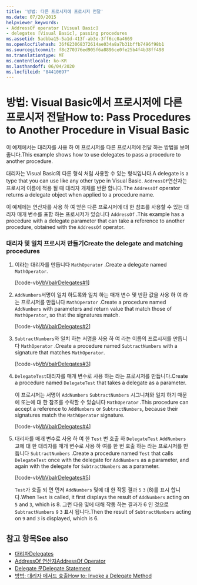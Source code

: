 ```yaml
---
title: '방법: 다른 프로시저에 프로시저 전달'
ms.date: 07/20/2015
helpviewer_keywords:
- AddressOf operator [Visual Basic]
- delegates [Visual Basic], passing procedures
ms.assetid: 5adbba15-5a1d-413f-ab3e-3ff6cc0a4669
ms.openlocfilehash: 36f623068372614ae034a8a7b31bffb7496f98b1
ms.sourcegitcommit: f8c270376ed905f6a8896ce0fe25b4f4b38ff498
ms.translationtype: MT
ms.contentlocale: ko-KR
ms.lasthandoff: 06/04/2020
ms.locfileid: "84410697"
---
```

# <a name="how-to-pass-procedures-to-another-procedure-in-visual-basic"></a><span data-ttu-id="644ca-102">방법: Visual Basic에서 프로시저에 다른 프로시저 전달</span><span class="sxs-lookup"><span data-stu-id="644ca-102">How to: Pass Procedures to Another Procedure in Visual Basic</span></span>
<span data-ttu-id="644ca-103">이 예제에서는 대리자를 사용 하 여 프로시저를 다른 프로시저에 전달 하는 방법을 보여 줍니다.</span><span class="sxs-lookup"><span data-stu-id="644ca-103">This example shows how to use delegates to pass a procedure to another procedure.</span></span>  
  
 <span data-ttu-id="644ca-104">대리자는 Visual Basic의 다른 형식 처럼 사용할 수 있는 형식입니다.</span><span class="sxs-lookup"><span data-stu-id="644ca-104">A delegate is a type that you can use like any other type in Visual Basic.</span></span> <span data-ttu-id="644ca-105">`AddressOf`연산자는 프로시저 이름에 적용 될 때 대리자 개체를 반환 합니다.</span><span class="sxs-lookup"><span data-stu-id="644ca-105">The `AddressOf` operator returns a delegate object when applied to a procedure name.</span></span>  
  
 <span data-ttu-id="644ca-106">이 예제에는 연산자를 사용 하 여 얻은 다른 프로시저에 대 한 참조를 사용할 수 있는 대리자 매개 변수를 포함 하는 프로시저가 있습니다 `AddressOf` .</span><span class="sxs-lookup"><span data-stu-id="644ca-106">This example has a procedure with a delegate parameter that can take a reference to another procedure, obtained with the `AddressOf` operator.</span></span>  
  
### <a name="create-the-delegate-and-matching-procedures"></a><span data-ttu-id="644ca-107">대리자 및 일치 프로시저 만들기</span><span class="sxs-lookup"><span data-stu-id="644ca-107">Create the delegate and matching procedures</span></span>  
  
1. <span data-ttu-id="644ca-108">이라는 대리자를 만듭니다 `MathOperator` .</span><span class="sxs-lookup"><span data-stu-id="644ca-108">Create a delegate named `MathOperator`.</span></span>  
  
     [!code-vb[VbVbalrDelegates#1](~/samples/snippets/visualbasic/VS_Snippets_VBCSharp/VbVbalrDelegates/VB/Class1.vb#1)]  
  
2. <span data-ttu-id="644ca-109">`AddNumbers`서명이 일치 하도록와 일치 하는 매개 변수 및 반환 값을 사용 하 여 라는 프로시저를 만듭니다 `MathOperator` .</span><span class="sxs-lookup"><span data-stu-id="644ca-109">Create a procedure named `AddNumbers` with parameters and return value that match those of `MathOperator`, so that the signatures match.</span></span>  
  
     [!code-vb[VbVbalrDelegates#2](~/samples/snippets/visualbasic/VS_Snippets_VBCSharp/VbVbalrDelegates/VB/Class1.vb#2)]  
  
3. <span data-ttu-id="644ca-110">`SubtractNumbers`와 일치 하는 서명을 사용 하 여 라는 이름의 프로시저를 만듭니다 `MathOperator` .</span><span class="sxs-lookup"><span data-stu-id="644ca-110">Create a procedure named `SubtractNumbers` with a signature that matches `MathOperator`.</span></span>  
  
     [!code-vb[VbVbalrDelegates#3](~/samples/snippets/visualbasic/VS_Snippets_VBCSharp/VbVbalrDelegates/VB/Class1.vb#3)]  
  
4. <span data-ttu-id="644ca-111">`DelegateTest`대리자를 매개 변수로 사용 하는 라는 프로시저를 만듭니다.</span><span class="sxs-lookup"><span data-stu-id="644ca-111">Create a procedure named `DelegateTest` that takes a delegate as a parameter.</span></span>  
  
     <span data-ttu-id="644ca-112">이 프로시저는 서명이 `AddNumbers` `SubtractNumbers` 시그니처와 일치 하기 때문에 또는에 대 한 참조를 수락할 수 있습니다 `MathOperator` .</span><span class="sxs-lookup"><span data-stu-id="644ca-112">This procedure can accept a reference to `AddNumbers` or `SubtractNumbers`, because their signatures match the `MathOperator` signature.</span></span>  
  
     [!code-vb[VbVbalrDelegates#4](~/samples/snippets/visualbasic/VS_Snippets_VBCSharp/VbVbalrDelegates/VB/Class1.vb#4)]  
  
5. <span data-ttu-id="644ca-113">대리자를 매개 변수로 사용 하 여 한 `Test` 번 호출 하 `DelegateTest` `AddNumbers` 고에 대 한 대리자를 매개 변수로 사용 하 여를 한 번 호출 하는 라는 프로시저를 만듭니다 `SubtractNumbers` .</span><span class="sxs-lookup"><span data-stu-id="644ca-113">Create a procedure named `Test` that calls `DelegateTest` once with the delegate for `AddNumbers` as a parameter, and again with the delegate for `SubtractNumbers` as a parameter.</span></span>  
  
     [!code-vb[VbVbalrDelegates#5](~/samples/snippets/visualbasic/VS_Snippets_VBCSharp/VbVbalrDelegates/VB/Class1.vb#5)]  
  
     <span data-ttu-id="644ca-114">`Test`가 호출 되 면 먼저 `AddNumbers` 및에 대 한 작동 결과 `5` `3` (8)를 표시 합니다.</span><span class="sxs-lookup"><span data-stu-id="644ca-114">When `Test` is called, it first displays the result of `AddNumbers` acting on `5` and `3`, which is 8.</span></span> <span data-ttu-id="644ca-115">그런 다음 및에 대해 작동 하는 결과가 6 인 것으로 `SubtractNumbers` `9` `3` 표시 됩니다.</span><span class="sxs-lookup"><span data-stu-id="644ca-115">Then the result of `SubtractNumbers` acting on `9` and `3` is displayed, which is 6.</span></span>  
  
## <a name="see-also"></a><span data-ttu-id="644ca-116">참고 항목</span><span class="sxs-lookup"><span data-stu-id="644ca-116">See also</span></span>

- [<span data-ttu-id="644ca-117">대리자</span><span class="sxs-lookup"><span data-stu-id="644ca-117">Delegates</span></span>](index.md)
- [<span data-ttu-id="644ca-118">AddressOf 연산자</span><span class="sxs-lookup"><span data-stu-id="644ca-118">AddressOf Operator</span></span>](../../../language-reference/operators/addressof-operator.md)
- [<span data-ttu-id="644ca-119">Delegate 문</span><span class="sxs-lookup"><span data-stu-id="644ca-119">Delegate Statement</span></span>](../../../language-reference/statements/delegate-statement.md)
- [<span data-ttu-id="644ca-120">방법: 대리자 메서드 호출</span><span class="sxs-lookup"><span data-stu-id="644ca-120">How to: Invoke a Delegate Method</span></span>](how-to-invoke-a-delegate-method.md)
